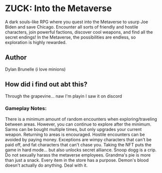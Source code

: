 # ZUCK: Into the Metaverse
A dark souls-like RPG where you quest into the Metaverse to usurp Joe Biden and save Chicago. Encounter all sorts of friendly and hostile characters, join powerful factions, discover cool weapons, and find all the secret endings! In the Metaverse, the possibilities are endless, so exploration is highly rewarded.
## Author
Dylan Brunelle (i love minions)
## How did i find out abt this?
Through the grapevine... naw I'm playin I saw it on discord

### Gameplay Notes:

There is a minimum amount of random encounters when exploring/traveling between areas. However, you can continue to explore after the minimum.
Sarms can be bought multiple times, but only upgrades your current weapon.
Returning to areas is encouraged.
Hostile encounters can be avoided by paying money. Exceptions are wimpy characters that can't be paid off, and fat characters that can't chase you. 
Taking the NFT puts the game in hard mode... but also unlocks secret alliance.
Snoop dogg is a crip.
Do not sexually harass the metaverse employees.
Grandma's pie is more than just a snack. 
Every item in the store has a purpose.
Demon's blood doesn't actually do anything. Deal with it.
